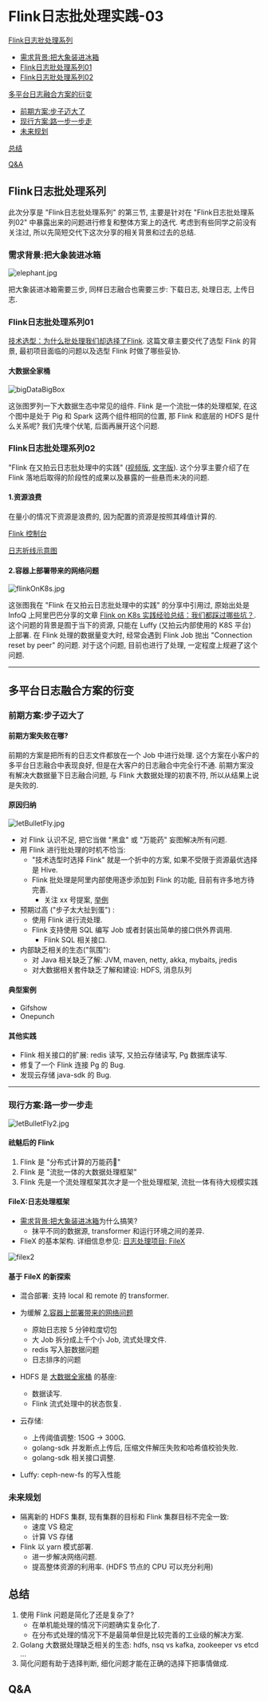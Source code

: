 # Flink日志批处理实践-03

[Flink日志批处理系列](#Flink日志批处理系列)

+ [需求背景:把大象装进冰箱](#需求背景:把大象装进冰箱)
+ [Flink日志批处理系列01](#Flink日志批处理系列01)
+ [Flink日志批处理系列02](#Flink日志批处理系列02)

[多平台日志融合方案的衍变](#多平台日志融合方案的衍变)

+ [前期方案:步子迈大了](#前期方案:步子迈大了)
+ [现行方案:路一步一步走](#现行方案:路一步一步走)
+ [未来规划](#未来规划)

[总结](#总结)

[Q&A](#Q&A)

## Flink日志批处理系列

此次分享是 "Flink日志批处理系列" 的第三节, 主要是针对在 "Flink日志批处理系列02" 中暴露出来的问题进行修复和整体方案上的迭代. 考虑到有些同学之前没有关注过, 所以先简短交代下这次分享的相关背景和过去的总结.

### 需求背景:把大象装进冰箱

![elephant.jpg](../pictures/elephant.jpg)

把大象装进冰箱需要三步, 同样日志融合也需要三步: 下载日志, 处理日志, 上传日志.

### Flink日志批处理系列01

[技术选型：为什么批处理我们却选择了Flink](https://zhuanlan.zhihu.com/p/269484708). 这篇文章主要交代了选型 Flink 的背景, 最初项目面临的问题以及选型 Flink 时做了哪些妥协. 

#### 大数据全家桶

![bigDataBigBox](../pictures/bigDataBigBox.jpg)

这张图罗列一下大数据生态中常见的组件. Flink 是一个流批一体的处理框架, 在这个图中是处于 Pig 和 Spark 这两个组件相同的位置, 那 Flink 和底层的 HDFS 是什么关系呢? 我们先埋个伏笔, 后面再展开这个问题.

### Flink日志批处理系列02

"Flink 在又拍云日志批处理中的实践" ([视频版](http://shangzhibo.tv/watch/10230926), [文字版](https://zhuanlan.zhihu.com/p/352870794)). 这个分享主要介绍了在 Flink 落地后取得的阶段性的成果以及暴露的一些悬而未决的问题.

#### 1.资源浪费

在量小的情况下资源是浪费的, 因为配置的资源是按照其峰值计算的.

[Flink 控制台](https://flink.s.upyun.com/#/overview)

[日志折线示意图](https://madoka.upyun.com/r/gifshow)

#### 2.容器上部署带来的网络问题

![flinkOnK8s.jpg](../pictures/flinkOnK8s.jpg)

这张图我在 "Flink 在又拍云日志批处理中的实践" 的分享中引用过, 原始出处是 InfoQ 上阿里巴巴分享的文章 [Flink on K8s 实践经验总结：我们都踩过哪些坑？](https://www.infoq.cn/article/tk7f60t0kbt82oh0mka5). 这个问题的背景是囿于当下的资源, 只能在 Luffy (又拍云内部使用的 K8S 平台) 上部署. 在 Flink 处理的数据量变大时, 经常会遇到 Flink Job 抛出 "Connection reset by peer" 的问题. 对于这个问题, 目前也进行了处理, 一定程度上规避了这个问题.

---

## 多平台日志融合方案的衍变

### 前期方案:步子迈大了

#### 前期方案失败在哪?

前期的方案是把所有的日志文件都放在一个 Job 中进行处理. 这个方案在小客户的多平台日志融合中表现良好, 但是在大客户的日志融合中完全行不通. 前期方案没有解决大数据量下日志融合问题, 与 Flink 大数据处理的初衷不符, 所以从结果上说是失败的.

#### 原因归纳

![letBulletFly.jpg](../pictures/letBulletFly.png)

+ 对 Flink 认识不足, 把它当做 "黑盒" 或 "万能药" 妄图解决所有问题.
+ 用 Flink 进行批处理的时机不恰当:
  + "技术选型时选择 Flink" 就是一个折中的方案, 如果不受限于资源最优选择是 Hive.
  + Flink 批处理是阿里内部使用逐步添加到 Flink 的功能, 目前有许多地方待完善.
    + 关注 xx 号提案, [举例](https://issues.apache.org/jira/browse/FLINK-21670?jql=project%20%3D%20FLINK%20AND%20component%20%3D%20%22Build%20System%22) 
+ 预期过高 ("步子太大扯到蛋") :
  + 使用 Flink 进行流处理.
  + Flink 支持使用 SQL 编写 Job 或者封装出简单的接口供外界调用.
    + Flink SQL 相关接口.
+ 内部缺乏相关的生态("氛围"):
  + 对 Java 相关缺乏了解: JVM, maven, netty, akka, mybaits, jredis 
  + 对大数据相关套件缺乏了解和建设: HDFS, 消息队列

#### 典型案例

+ Gifshow
+ Onepunch

#### 其他实践

+ Flink 相关接口的扩展: redis 读写, 又拍云存储读写, Pg 数据库读写.
+ 修复了一个 Flink 连接 Pg 的 Bug.
+ 发现云存储 java-sdk 的 Bug.

---

### 现行方案:路一步一步走

![letBulletFly2.jpg](../pictures/letBulletFly2.jpg)

#### 祛魅后的 Flink

1. Flink 是 "分布式计算的万能药💊"
2. Flink 是 "流批一体的大数据处理框架"
3. Flink 先是一个流处理框架其次才是一个批处理框架, 流批一体有待大规模实践

#### FileX:日志处理框架

+ [需求背景:把大象装进冰箱](#需求背景:把大象装进冰箱)为什么搞笑? 
  + 抹平不同的数据源, transformer 和运行环境之间的差异. 
+ FlieX 的基本架构. 详细信息参见: [日志处理项目: FileX](https://github.com/kougazhang/golang/blob/master/filex.md) 

![filex2](https://raw.githubusercontent.com/kougazhang/golang/master/pictures/filex2.png)

#### 基于 FileX 的新探索

+ 混合部署: 支持 local 和 remote 的 transformer.

+ 为缓解 [2.容器上部署带来的网络问题](#2.容器上部署带来的网络问题)
  + 原始日志按 5 分钟粒度切包
  + 大 Job 拆分成上千个小 Job, 流式处理文件.
  + redis 写入脏数据问题
  + 日志排序的问题

+ HDFS 是 [大数据全家桶](#大数据全家桶) 的基座:
  + 数据读写.
  + Flink 流式处理中的状态恢复.
+ 云存储:
  + 上传阈值调整: 150G -> 300G.
  + golang-sdk 并发断点上传后, 压缩文件解压失败和哈希值校验失败.
  + golang-sdk 相关接口调整.
+ Luffy: ceph-new-fs 的写入性能

### 未来规划

+ 隔离新的 HDFS 集群, 现有集群的目标和 Flink 集群目标不完全一致:
  + 速度 VS 稳定
  + 计算 VS 存储
+ Flink 以 yarn 模式部署.
  + 进一步解决网络问题.
  + 提高整体资源的利用率. (HDFS 节点的 CPU 可以充分利用)

## 总结

1. 使用 Flink 问题是简化了还是复杂了?
   + 在单机能处理的情况下问题确实复杂化了.
   + 在分布式处理的情况下不是最简单但是比较完善的工业级的解决方案.
2. Golang 大数据处理缺乏相关的生态: hdfs, nsq vs kafka, zookeeper vs etcd ...
3. 简化问题有助于选择判断, 细化问题才能在正确的选择下把事情做成.

## Q&A